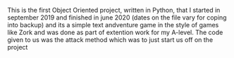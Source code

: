 This is the first Object Oriented project, written in Python, that I started in september 2019 and finished in june 2020
(dates on the file vary for coping into backup) and its a simple text andventure game in the style of 
games like Zork and was done as part of extention work for my A-level. The code given to us was the attack 
method which was to just start us off on the project